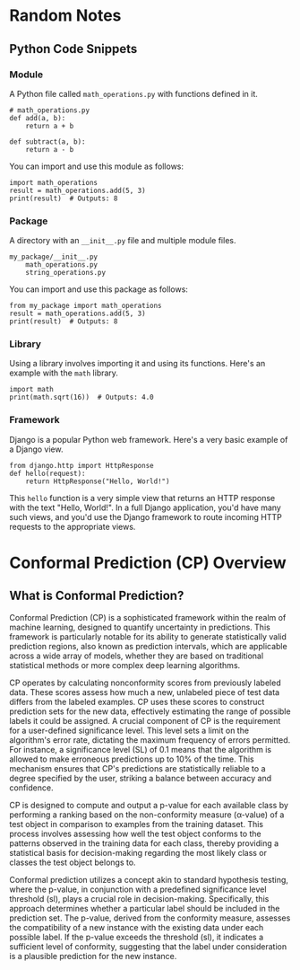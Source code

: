 # Random Notes
## Python Code Snippets

### Module

A Python file called `math_operations.py` with functions defined in it.

    # math_operations.py
    def add(a, b):
        return a + b

    def subtract(a, b):
        return a - b

You can import and use this module as follows:

    import math_operations
    result = math_operations.add(5, 3)
    print(result)  # Outputs: 8

### Package

A directory with an `__init__.py` file and multiple module files.

    my_package/__init__.py
        math_operations.py
        string_operations.py

You can import and use this package as follows:

    from my_package import math_operations
    result = math_operations.add(5, 3)
    print(result)  # Outputs: 8

### Library

Using a library involves importing it and using its functions. Here's an example with the `math` library.

    import math
    print(math.sqrt(16))  # Outputs: 4.0

### Framework

Django is a popular Python web framework. Here's a very basic example of a Django view.

    from django.http import HttpResponse
    def hello(request):
        return HttpResponse("Hello, World!")

This `hello` function is a very simple view that returns an HTTP response with the text "Hello, World!". In a full Django application, you'd have many such views, and you'd use the Django framework to route incoming HTTP requests to the appropriate views.

# Conformal Prediction (CP) Overview

## What is Conformal Prediction?

Conformal Prediction (CP) is a sophisticated framework within the realm of machine learning, designed to quantify uncertainty in predictions. This framework is particularly notable for its ability to generate statistically valid prediction regions, also known as prediction intervals, which are applicable across a wide array of models, whether they are based on traditional statistical methods or more complex deep learning algorithms.

CP operates by calculating nonconformity scores from previously labeled data. These scores assess how much a new, unlabeled piece of test data differs from the labeled examples. CP uses these scores to construct prediction sets for the new data, effectively estimating the range of possible labels it could be assigned. A crucial component of CP is the requirement for a user-defined significance level. This level sets a limit on the algorithm's error rate, dictating the maximum frequency of errors permitted. For instance, a significance level (SL) of 0.1 means that the algorithm is allowed to make erroneous predictions up to 10% of the time. This mechanism ensures that CP's predictions are statistically reliable to a degree specified by the user, striking a balance between accuracy and confidence.

CP is designed to compute and output a p-value for each available class by performing a ranking based on the non-conformity measure (α-value) of a test object in comparison to examples from the training dataset. This process involves assessing how well the test object conforms to the patterns observed in the training data for each class, thereby providing a statistical basis for decision-making regarding the most likely class or classes the test object belongs to.

Conformal prediction utilizes a concept akin to standard hypothesis testing, where the p-value, in conjunction with a predefined significance level threshold (sl), plays a crucial role in decision-making. Specifically, this approach determines whether a particular label should be included in the prediction set. The p-value, derived from the conformity measure, assesses the compatibility of a new instance with the existing data under each possible label. If the p-value exceeds the threshold (sl), it indicates a sufficient level of conformity, suggesting that the label under consideration is a plausible prediction for the new instance.